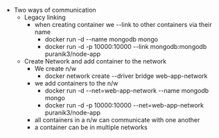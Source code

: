- Two ways of communication
    - Legacy linking
        - when creating container we --link to other containers via their name
            - docker run -d --name mongodb mongo
            - docker run -d -p 10000:10000 --link mongodb:mongodb puranik3/node-app
    - Create Network and add container to the network
        - We create n/w
            - docker network create --driver bridge web-app-network
        - we add containers to the n/w
            - docker run -d --net=web-app-network --name mongodb mongo
            - docker run -d -p 10000:10000 --net=web-app-network puranik3/node-app
        - all containers in a n/w can communicate with one another
        - a container can be in multiple networks
